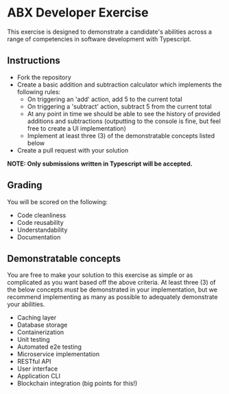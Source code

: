 # ABX Developer Exercise
This exercise is designed to demonstrate a candidate's abilities across a range of competencies in software development with Typescript. 

## Instructions
- Fork the repository
- Create a basic addition and subtraction calculator which implements the following rules:
  - On triggering an 'add' action, add 5 to the current total
  - On triggering a 'subtract' action, subtract 5 from the current total
  - At any point in time we should be able to see the history of provided additions and subtractions (outputting to the console is fine, but feel free to create a UI implementation)
  - Implement at least three (3) of the demonstratable concepts listed below
- Create a pull request with your solution

**NOTE: Only submissions written in Typescript will be accepted.**

## Grading
You will be scored on the following:
- Code cleanliness
- Code reusability
- Understandability
- Documentation

## Demonstratable concepts
You are free to make your solution to this exercise as simple or as complicated as you want based off the above criteria. At least three (3) of the below concepts *must* be demonstrated in your implementation, but we recommend implementing as many as possible to adequately demonstrate your abilities.
- Caching layer
- Database storage
- Containerization
- Unit testing
- Automated e2e testing
- Microservice implementation
- RESTful API
- User interface
- Application CLI
- Blockchain integration (big points for this!)